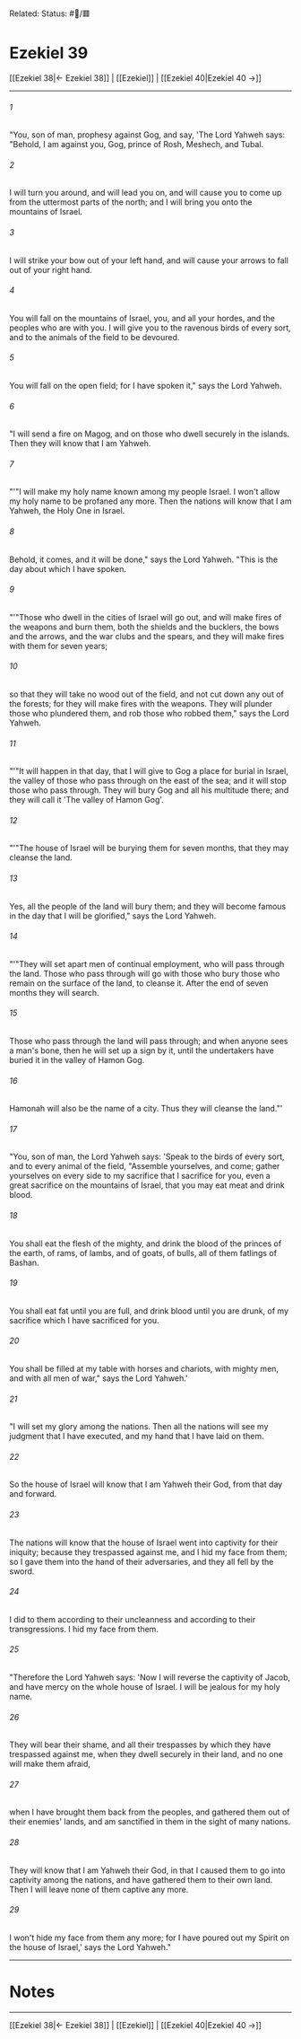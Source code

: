 Related:
Status: #📖/🟥
# Ezekiel 39

[[Ezekiel 38|← Ezekiel 38]] | [[Ezekiel]] | [[Ezekiel 40|Ezekiel 40 →]]
***



###### 1 
"You, son of man, prophesy against Gog, and say, 'The Lord Yahweh says: "Behold, I am against you, Gog, prince of Rosh, Meshech, and Tubal. 

###### 2 
I will turn you around, and will lead you on, and will cause you to come up from the uttermost parts of the north; and I will bring you onto the mountains of Israel. 

###### 3 
I will strike your bow out of your left hand, and will cause your arrows to fall out of your right hand. 

###### 4 
You will fall on the mountains of Israel, you, and all your hordes, and the peoples who are with you. I will give you to the ravenous birds of every sort, and to the animals of the field to be devoured. 

###### 5 
You will fall on the open field; for I have spoken it," says the Lord Yahweh. 

###### 6 
"I will send a fire on Magog, and on those who dwell securely in the islands. Then they will know that I am Yahweh. 

###### 7 
"'"I will make my holy name known among my people Israel. I won't allow my holy name to be profaned any more. Then the nations will know that I am Yahweh, the Holy One in Israel. 

###### 8 
Behold, it comes, and it will be done," says the Lord Yahweh. "This is the day about which I have spoken. 

###### 9 
"'"Those who dwell in the cities of Israel will go out, and will make fires of the weapons and burn them, both the shields and the bucklers, the bows and the arrows, and the war clubs and the spears, and they will make fires with them for seven years; 

###### 10 
so that they will take no wood out of the field, and not cut down any out of the forests; for they will make fires with the weapons. They will plunder those who plundered them, and rob those who robbed them," says the Lord Yahweh. 

###### 11 
"'"It will happen in that day, that I will give to Gog a place for burial in Israel, the valley of those who pass through on the east of the sea; and it will stop those who pass through. They will bury Gog and all his multitude there; and they will call it 'The valley of Hamon Gog'. 

###### 12 
"'"The house of Israel will be burying them for seven months, that they may cleanse the land. 

###### 13 
Yes, all the people of the land will bury them; and they will become famous in the day that I will be glorified," says the Lord Yahweh. 

###### 14 
"'"They will set apart men of continual employment, who will pass through the land. Those who pass through will go with those who bury those who remain on the surface of the land, to cleanse it. After the end of seven months they will search. 

###### 15 
Those who pass through the land will pass through; and when anyone sees a man's bone, then he will set up a sign by it, until the undertakers have buried it in the valley of Hamon Gog. 

###### 16 
Hamonah will also be the name of a city. Thus they will cleanse the land."' 

###### 17 
"You, son of man, the Lord Yahweh says: 'Speak to the birds of every sort, and to every animal of the field, "Assemble yourselves, and come; gather yourselves on every side to my sacrifice that I sacrifice for you, even a great sacrifice on the mountains of Israel, that you may eat meat and drink blood. 

###### 18 
You shall eat the flesh of the mighty, and drink the blood of the princes of the earth, of rams, of lambs, and of goats, of bulls, all of them fatlings of Bashan. 

###### 19 
You shall eat fat until you are full, and drink blood until you are drunk, of my sacrifice which I have sacrificed for you. 

###### 20 
You shall be filled at my table with horses and chariots, with mighty men, and with all men of war," says the Lord Yahweh.' 

###### 21 
"I will set my glory among the nations. Then all the nations will see my judgment that I have executed, and my hand that I have laid on them. 

###### 22 
So the house of Israel will know that I am Yahweh their God, from that day and forward. 

###### 23 
The nations will know that the house of Israel went into captivity for their iniquity; because they trespassed against me, and I hid my face from them; so I gave them into the hand of their adversaries, and they all fell by the sword. 

###### 24 
I did to them according to their uncleanness and according to their transgressions. I hid my face from them. 

###### 25 
"Therefore the Lord Yahweh says: 'Now I will reverse the captivity of Jacob, and have mercy on the whole house of Israel. I will be jealous for my holy name. 

###### 26 
They will bear their shame, and all their trespasses by which they have trespassed against me, when they dwell securely in their land, and no one will make them afraid, 

###### 27 
when I have brought them back from the peoples, and gathered them out of their enemies' lands, and am sanctified in them in the sight of many nations. 

###### 28 
They will know that I am Yahweh their God, in that I caused them to go into captivity among the nations, and have gathered them to their own land. Then I will leave none of them captive any more. 

###### 29 
I won't hide my face from them any more; for I have poured out my Spirit on the house of Israel,' says the Lord Yahweh."

---
# Notes


***
[[Ezekiel 38|← Ezekiel 38]] | [[Ezekiel]] | [[Ezekiel 40|Ezekiel 40 →]]
